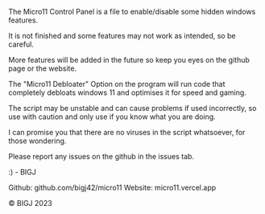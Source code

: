 The Micro11 Control Panel is a file to enable/disable some hidden windows features.

It is not finished and some features may not work as intended, so be careful.

More features will be added in the future so keep you eyes on the github page or the website.

The "Micro11 Debloater" Option on the program will run code that completely debloats windows 11 and optimises it for speed and gaming.

The script may be unstable and can cause problems if used incorrectly, so use with caution and only use if you know what you are doing.

I can promise you that there are no viruses in the script whatsoever, for those wondering.

Please report any issues on the github in the issues tab.

:) - BIGJ

Github: github.com/bigj42/micro11
Website: micro11.vercel.app

© BIGJ 2023 
